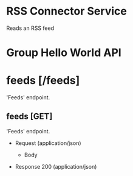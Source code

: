 # RSS Connector Service

Reads an RSS feed

# Group Hello World API

# feeds [/feeds]

'Feeds' endpoint.

## feeds [GET] 

'Feeds' endpoint.

+ Request (application/json)
    + Body

+ Response 200 (application/json)
